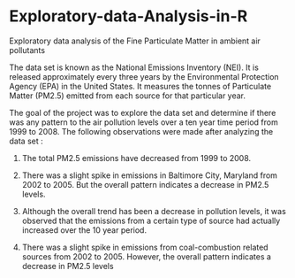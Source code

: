 # Exploratory-data-Analysis-in-R
Exploratory data analysis of the Fine Particulate Matter in ambient air pollutants

The data set is known as the National Emissions Inventory (NEI). It is released approximately every three years by the Environmental Protection Agency (EPA) in the United States. It measures the tonnes of Particulate Matter (PM2.5) emitted from each source for that particular year.

The goal of the project was to explore the data set and determine if there was any pattern to the air pollution levels over a ten year time period from 1999 to 2008. The following observations were made after analyzing the data set :

1. The total PM2.5 emissions have decreased from 1999 to 2008.

2. There was a slight spike in emissions in Baltimore City, Maryland from 2002 to 2005. But the overall pattern indicates a decrease in PM2.5 levels.

3. Although the overall trend has been a decrease in pollution levels, it was observed that the emissions from a certain type of source had actually increased over the 10 year period.

4. There was a slight spike in emissions from coal-combustion related sources from 2002 to 2005. However, the overall pattern indicates a decrease in PM2.5 levels
